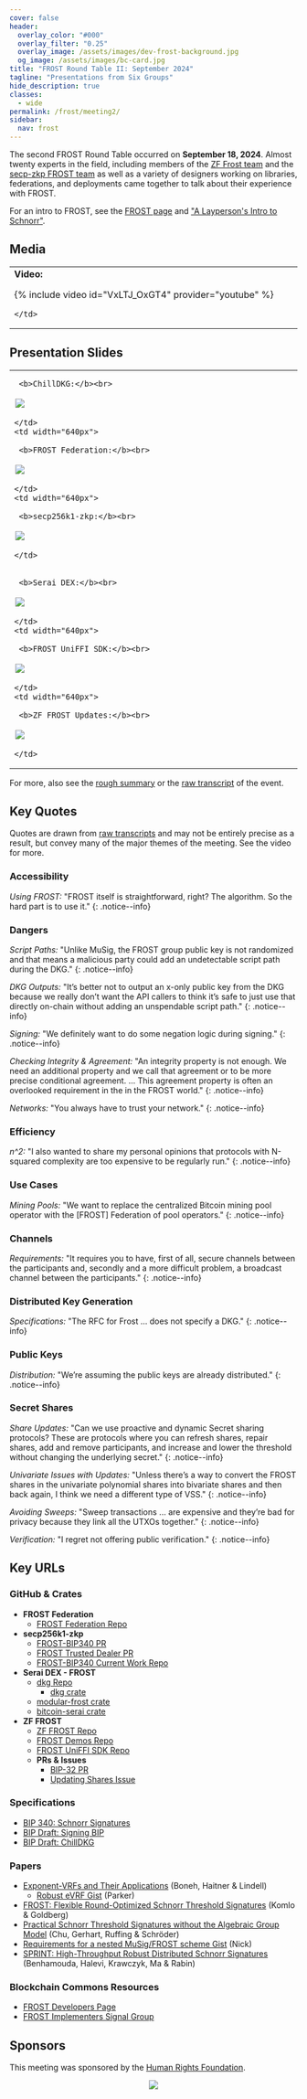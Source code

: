 ```yaml
---
cover: false
header:
  overlay_color: "#000"
  overlay_filter: "0.25"
  overlay_image: /assets/images/dev-frost-background.jpg
  og_image: /assets/images/bc-card.jpg
title: "FROST Round Table II: September 2024"
tagline: "Presentations from Six Groups"
hide_description: true
classes:
  - wide
permalink: /frost/meeting2/
sidebar:
  nav: frost
---
```


The second FROST Round Table occurred on **September 18, 2024**. Almost twenty experts in the field, including  members of the [ZF Frost team](https://github.com/ZcashFoundation/frost) and the [secp-zkp FROST team](https://github.com/BlockstreamResearch/secp256k1-zkp/pull/138) as well as a variety of designers working on libraries, federations, and deployments came together to talk about their experience with FROST.

For an intro to FROST, see the [FROST page](/frost/) and ["A Layperson's Intro to Schnorr"](https://www.blockchaincommons.com/musings/Schnorr-Intro/).

## Media

<table width="100%">
  <tr>
    <td width="640px">
      <b>Video:</b>

{% include video id="VxLTJ_OxGT4" provider="youtube" %}

    </td>
  </tr>
</table>

## Presentation Slides

<table width="100%">
  <tr>
    <td width="640px">

     <b>ChillDKG:</b><br>

<a href="/assets/pdfs/frostimp2/presentation-chilldkg.pdf"><img src="/assets/pdfs/frostimp2/presentation-chilldkg.jpg" style="border:2px solid white"></a>

    </td>
    <td width="640px">

     <b>FROST Federation:</b><br>

<a href="/assets/pdfs/frostimp2/presentation-federation.pdf"><img src="/assets/pdfs/frostimp2/presentation-federation.jpg" style="border:2px solid white"></a>

    </td>
    <td width="640px">

     <b>secp256k1-zkp:</b><br>

<a href="/assets/pdfs/frostimp2/presentation-secp.pdf"><img src="/assets/pdfs/frostimp2/presentation-secp.jpg" style="border:2px solid white"></a>

    </td>
  </tr>
  <tr>
    <td width="640px">

     <b>Serai DEX:</b><br>

<a href="/assets/pdfs/frostimp2/presentation-serai.pdf"><img src="/assets/pdfs/frostimp2/presentation-serai.jpg" style="border:2px solid white"></a>

    </td>
    <td width="640px">

     <b>FROST UniFFI SDK:</b><br>

<a href="/assets/pdfs/frostimp2/presentation-uniffi.pdf"><img src="/assets/pdfs/frostimp2/presentation-uniffi.jpg" style="border:2px solid white"></a>

    </td>
    <td width="640px">

     <b>ZF FROST Updates:</b><br>

<a href="/assets/pdfs/frostimp2/presentation-zffrost.pdf"><img src="/assets/pdfs/frostimp2/presentation-zffrost.jpg" style="border:2px solid white"></a>

    </td>
  </tr>
</table>

For more, also see the [rough summary](/frost/meeting2/summary/) or the [raw transcript](/frost/meeting2/transcript) of the event.

## Key Quotes

Quotes are drawn from [raw transcripts](/frost/meeting2/transcript/) and may not be entirely precise as a result, but convey many of the major themes of the meeting. See the video for more.

### Accessibility

_Using FROST:_ "FROST itself is straightforward, right? The algorithm. So the hard part is to use it."
{: .notice--info}

### Dangers

_Script Paths:_ "Unlike MuSig, the FROST group public key is not randomized and that means a malicious party could add an undetectable script path during the DKG."
{: .notice--info}

_DKG Outputs:_ "It’s better not to output an x-only public key from the DKG because we really don’t want the API callers to think it’s safe to just use that directly on-chain without adding an unspendable script path."
{: .notice--info}

_Signing:_ "We definitely want to do some negation logic during signing."
{: .notice--info}

_Checking Integrity & Agreement:_ "An integrity property is not enough. We need an additional property and we call that agreement or to be more precise conditional agreement. ... This agreement property is often an overlooked requirement in the in the FROST world."
{: .notice--info}

_Networks:_ "You always have to trust your network."
{: .notice--info}

### Efficiency

_n^2:_ "I also wanted to share my personal opinions that protocols with N-squared complexity are too expensive to be regularly run."
{: .notice--info}

### Use Cases

_Mining Pools:_ "We want to replace the centralized Bitcoin mining pool operator with the [FROST] Federation of pool operators."
{: .notice--info}

### Channels

_Requirements:_  "It requires you to have, first of all, secure channels between the participants and, secondly and a more difficult problem, a broadcast channel between the participants."
{: .notice--info}

### Distributed Key Generation

_Specifications:_ "The RFC for Frost ... does not specify a DKG."
{: .notice--info}

### Public Keys

_Distribution:_ "We’re assuming the public keys are already distributed."
{: .notice--info}

### Secret Shares

_Share Updates:_ "Can we use proactive and dynamic Secret sharing protocols? These are protocols where you can refresh shares, repair shares, add and remove participants, and increase and lower the threshold without changing the underlying secret."
{: .notice--info}

_Univariate Issues with Updates:_ "Unless there’s a way to convert the FROST shares in the univariate polynomial shares into bivariate shares and then back again, I think we need a different type of VSS."
{: .notice--info}

_Avoiding Sweeps:_ "Sweep transactions ... are expensive and they’re bad for privacy because they link all the UTXOs together."
{: .notice--info}

_Verification:_ "I regret not offering public verification."
{: .notice--info}

## Key URLs

### GitHub & Crates

* **FROST Federation**
   * [FROST Federation Repo](https://github.com/pool2win/frost-federation)
* **secp256k1-zkp**
   * [FROST-BIP340 PR](https://github.com/BlockstreamResearch/secp256k1-zkp/pull/138)
   * [FROST Trusted Dealer PR](https://github.com/BlockstreamResearch/secp256k1-zkp/pull/278)
   * [FROST-BIP340 Current Work Repo](https://github.com/jesseposner/FROST-BIP340)
* **Serai DEX - FROST**
   * [dkg Repo](https://github.com/serai-dex/serai/tree/next/crypto/dkg)
      * [dkg crate](https://crates.io/crates/dkg)
   * [modular-frost crate](https://crates.io/crates/modular-frost)
   * [bitcoin-serai crate](https://crates.io/crates/bitcoin-serai)
* **ZF FROST**
   * [ZF FROST Repo](https://github.com/ZcashFoundation/frost)
   * [FROST Demos Repo](https://github.com/ZcashFoundation/frost-zcash-demo)
   * [FROST UniFFI SDK Repo](https://github.com/pacu/frost-uniffi-sdk)
   * **PRs & Issues**
      * [BIP-32 PR](https://github.com/conduition/frost/compare/add-secp256k1-tr..taproot-bip32)
      * [Updating Shares Issue](https://github.com/ZcashFoundation/frost/issues/519)
  
### Specifications

* [BIP 340: Schnorr Signatures](https://github.com/bitcoin/bips/blob/master/bip-0340.mediawiki)
* [BIP Draft: Signing BIP](https://github.com/siv2r/bip-frost-signing)
* [BIP Draft: ChillDKG](https://github.com/BlockstreamResearch/bip-frost-dkg)

### Papers

* [Exponent-VRFs and Their Applications](https://eprint.iacr.org/2024/397) (Boneh, Haitner & Lindell)
   * [Robust eVRF Gist](https://gist.github.com/kayabaNerve/cfbde74b0660dfdf8dd55326d6ec33d7) (Parker)
* [FROST: Flexible Round-Optimized Schnorr Threshold Signatures](https://eprint.iacr.org/2020/852) (Komlo & Goldberg)
* [Practical Schnorr Threshold Signatures without the Algebraic Group Model](https://eprint.iacr.org/2023/899) (Chu, Gerhart, Ruffing & Schröder)
* [Requirements for a nested MuSig/FROST scheme Gist](https://gist.github.com/jonasnick/6a56ae6bdc7c3a444d01817a897fbcf6) (Nick)
* [SPRINT: High-Throughput Robust Distributed Schnorr Signatures](https://eprint.iacr.org/2023/427) (Benhamouda, Halevi, Krawczyk, Ma & Rabin)

### Blockchain Commons Resources

* [FROST Developers Page](https://developer.blockchaincommons.com/frost/)
* [FROST Implementers Signal Group](https://signal.group/#CjQKICnRahYHb6OM8OtK6CZgyb0nDwUXiBwly9ZC9nNXlC2HEhAlpdqY9LqSoX0zdbUVCs9Z)

## Sponsors

This meeting was sponsored by the [Human Rights Foundation](https://hrf.org/).

<center><a href="https://hrf.org/"><img src="https://www.blockchaincommons.com/images/sponsors/hrf-white.png"></a></center>

